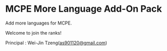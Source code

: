 # MCPE More Language Add-On Pack

Add more languages for MCPE.

Welcome to join the ranks!

Principal : Wei-Jin Tzeng(as901120@gmail.com)
